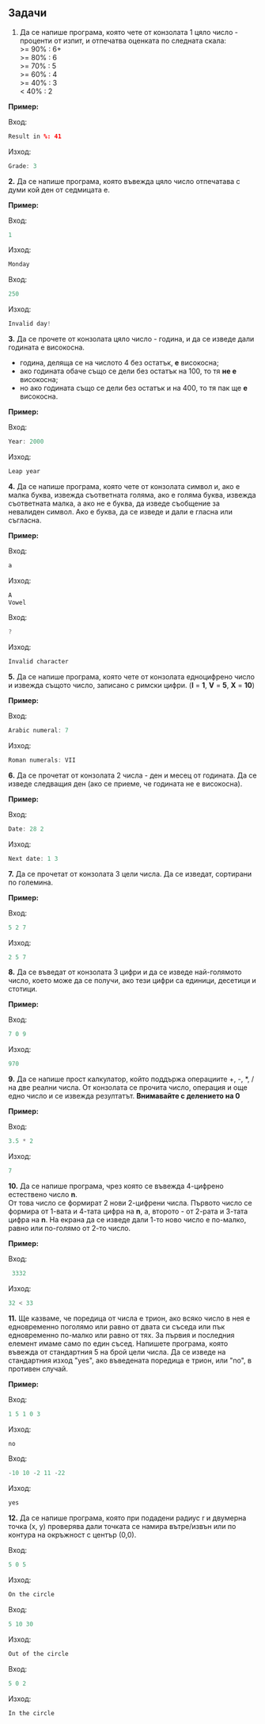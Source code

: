 ﻿
## Задачи

1. Да се напише програма, която чете от конзолата 1 цяло число - проценти от изпит, и отпечатва оценката по следната скала: </br>
 \>= 90% : 6+ </br>
\>= 80% : 6 </br>
\>= 70% : 5 </br>
\>= 60% : 4 </br>
\>= 40% : 3 </br>
< 40% : 2 </br>

**Пример:**

Вход:
```c++
Result in %: 41
```

Изход:
```c++
Grade: 3
```
**2.** Да се напише програма, която въвежда цяло число отпечатава с думи кой ден от седмицата е.

**Пример:**

Вход:
```c++
1
```
Изход:
```c++
Monday
```
Вход:
```c++
250
```
Изход:
```c++
Invalid day!
```
**3.** Да се прочетe от конзолата цяло число - година, и да се изведе дали годината е високосна. 
- година, деляща се на числото 4  без остатък,  **е**  високосна;
-   ако годината обаче също се дели без остатък на 100, то тя  **не е**  високосна;
-   но ако годината също се дели без остатък и на 400, то тя пак ще  **е**  високосна.

 **Пример:**

Вход:
```c++
Year: 2000
```
Изход:
```c++
Leap year
```


**4.** Да се напише програма, която чете от конзолата символ и, ако е малка буква, извежда съответната голяма, ако е голяма буква, извежда съответната малка, а ако не е буква, да изведе съобщение за невалиден символ. Ако е буква, да се изведе и дали е гласна или съгласна.

**Пример:**

Вход:
```c++
a
```

Изход:
```c++
A
Vowel
```


Вход:
```c++
?
```

Изход:
```c++
Invalid character
```

**5.** Да се напише програма, която чете от конзолата едноцифрено число и извежда същото число, записано с римски цифри. (**I**  =  **1**, **V**  =  **5**, **X**  =  **10**)

**Пример:**

Вход:
```c++
Arabic numeral: 7
```
Изход:
```c++
Roman numerals: VII
```

**6.** Да се прочетат от конзолата 2 числа - ден и месец от годината. Да се изведе следващия ден (ако се приеме, че годината не е високосна).

**Пример:**

Вход:
```c++
Date: 28 2
```
Изход:
```c++
Next date: 1 3
```

**7.** Да се прочетат от конзолата 3 цели числа. Да се изведат, сортирани по големина.

 **Пример:**

Вход:
```c++
5 2 7
```
Изход:
```c++
2 5 7
```

**8.** Да се въведат от конзолата 3 цифри и да се изведе най-голямото число, което може да се получи, ако тези цифри са единици, десетици и стотици.

**Пример:**

Вход:
```c++
7 0 9
```
Изход:
```c++
970
```
**9.** Да се напише прост калкулатор, който поддържа операциите +, -, *, / на две реални числа.  От конзолата се прочита число, операция и още едно число и се извежда резултатът.
    **Внимавайте с делението на 0**

**Пример:**

Вход:
```c++
3.5 * 2
```
Изход:
```c++
7
```

**10.**  Да се напише програма, чрез която се въвежда 4-цифренo естествено число **n**.  
    От това число се формират 2 нови 2-цифрени числа. Първото число се формира от 1-вата и 4-тата цифра на **n**, а, второто - от 2-рaта и 3-тата цифра на **n**. На екрана да се изведе дали 1-то ново число e по-малко, равно или по-голямо от 2-то число.  
    
**Пример:**

Вход:
```c++
 3332
```
Изход:
```c++
32 < 33
```

**11.** Ще казваме, че поредица от числа е трион, ако всяко число в нея е едновременно поголямо или равно от двата си съседа или пък едновременно по-малко или равно от тях. За първия и последния елемент имаме само по един съсед. 
Напишете програма, която въвежда от стандартния 5 на брой цели числа. Да се изведе на стандартния изход "yes", ако въведената поредица е трион, или "no", в противен
случай.

**Пример:**

Вход:
```c++
1 5 1 0 3
```
Изход:
```c++
no
```

Вход:
```c++
-10 10 -2 11 -22
```
Изход:
```c++
yes
```

**12.**  Да се напише програма, която при подадени радиус r и двумерна точка (х, у) проверява дали точката се намира вътре/извън или по контура на окръжност с център (0,0).

Вход:
```c++
5 0 5
```
Изход:
```c++
On the circle
```

Вход:
```c++
5 10 30
```
Изход:
```c++
Out of the circle
```

Вход:
```c++
5 0 2
```
Изход:
```c++
In the circle
```


